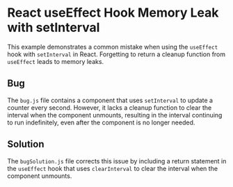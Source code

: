 # React useEffect Hook Memory Leak with setInterval

This example demonstrates a common mistake when using the `useEffect` hook with `setInterval` in React.  Forgetting to return a cleanup function from `useEffect` leads to memory leaks.

## Bug
The `bug.js` file contains a component that uses `setInterval` to update a counter every second.  However, it lacks a cleanup function to clear the interval when the component unmounts, resulting in the interval continuing to run indefinitely, even after the component is no longer needed.

## Solution
The `bugSolution.js` file corrects this issue by including a return statement in the `useEffect` hook that uses `clearInterval` to clear the interval when the component unmounts.